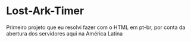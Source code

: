 # Lost-Ark-Timer
Primeiro projeto que eu resolvi fazer com o HTML em pt-br, por conta da abertura dos servidores aqui na América Latina
